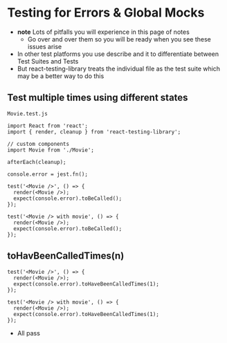 # Testing for Errors & Global Mocks
* **note** Lots of pitfalls you will experience in this page of notes
    - Go over and over them so you will be ready when you see these issues arise
* In other test platforms you use describe and it to differentiate between Test Suites and Tests
* But react-testing-library treats the individual file as the test suite which may be a better way to do this

## Test multiple times using different states
`Movie.test.js`

```
import React from 'react';
import { render, cleanup } from 'react-testing-library';

// custom components
import Movie from './Movie';

afterEach(cleanup);

console.error = jest.fn();

test('<Movie />', () => {
  render(<Movie />);
  expect(console.error).toBeCalled();
});

test('<Movie /> with movie', () => {
  render(<Movie />);
  expect(console.error).toBeCalled();
});
```

## toHavBeenCalledTimes(n)
```
test('<Movie />', () => {
  render(<Movie />);
  expect(console.error).toHaveBeenCalledTimes(1);
});

test('<Movie /> with movie', () => {
  render(<Movie />);
  expect(console.error).toHaveBeenCalledTimes(1);
});
```

* All pass

